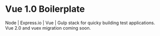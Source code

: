 # Vue 1.0 Boilerplate

Node | Express.io | Vue | Gulp stack for quicky building test applications.
Vue 2.0 and vuex migration coming soon.
